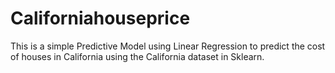 # Californiahouseprice
This is a simple Predictive Model using Linear Regression to predict the cost of houses in California using the California dataset in Sklearn.
